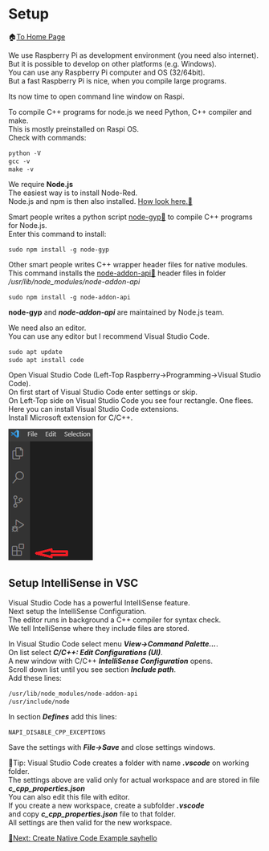 # Setup
🏠[To Home Page](README.md)

We use Raspberry Pi as development environment (you need also internet).<br>
But it is possible to develop on other platforms (e.g. Windows).<br>
You can use any Raspberry Pi computer and OS (32/64bit).<br>
But a fast Raspberry Pi is nice, when you compile large programs.<br>

Its now time to open command line window on Raspi.<br>


To compile C++ programs for node.js we need Python, C++ compiler and make.<br>
This is mostly preinstalled on Raspi OS.<br>
Check with commands:<br>

```
python -V
gcc -v
make -v
```

We require **Node.js**<br>
The easiest way is to install Node-Red.<br>
Node.js and npm is then also installed.
[How look here.📌](https://nodered.org/docs/getting-started/raspberrypi)

Smart people writes a python script [node-gyp📌](https://github.com/nodejs/node-gyp) to compile C++ programs for Node.js.<br>
Enter this command to install:<br> 

```
sudo npm install -g node-gyp
```

Other smart people writes C++ wrapper header files for native modules.<br> 
This command installs the [node-addon-api📌](https://github.com/nodejs/node-addon-api) header files in folder<br>
*/usr/lib/node_modules/node-addon-api*<br>
```
sudo npm install -g node-addon-api
```
**node-gyp** and ***node-addon-api*** are maintained by Node.js team.<br>

We need also an editor.<br> 
You can use any editor but I recommend Visual Studio Code.

```
sudo apt update
sudo apt install code
```

Open Visual Studio Code (Left-Top Raspberry->Programming->Visual Studio Code).<br>
On first start of Visual Studio Code enter settings or skip.<br>
On Left-Top side on Visual Studio Code you see four rectangle. One flees.<br>
Here you can install Visual Studio Code extensions.<br>
Install Microsoft extension for C/C++.<br>

![VSC Extension](/images/vsextension.png "VSC Extension")

## Setup IntelliSense in VSC
Visual Studio Code has a powerful IntelliSense feature.<br>
Next setup the IntelliSense Configuration.<br>
The editor runs in background a C++ compiler for syntax check.<br>
We tell IntelliSense where they include files are stored.<br>

In Visual Studio Code select menu ***View->Command Palette...***.<br>
On list select ***C/C++: Edit Configurations (UI)***.<br>
A new window with C/C++ ***IntelliSense Configuration*** opens.<br>
Scroll down list until you see section ***Include path***.<br>
Add these lines:
```
/usr/lib/node_modules/node-addon-api
/usr/include/node
```
In section ***Defines*** add this lines:
```
NAPI_DISABLE_CPP_EXCEPTIONS
```
Save the settings with ***File->Save*** and close settings windows.<br>

📍Tip: Visual Studio Code creates a folder with name ***.vscode*** on working folder.<br>
The settings above are valid only for actual workspace and are stored in file<br>
***c_cpp_properties.json***<br>
You can also edit this file with editor.<br>
If you create a new workspace, create a subfolder ***.vscode***<br>
and copy ***c_cpp_properties.json*** file to that folder.<br>
All settings are then valid for the new workspace.<br>

[🧾Next: Create Native Code Example sayhello ](create.md)
